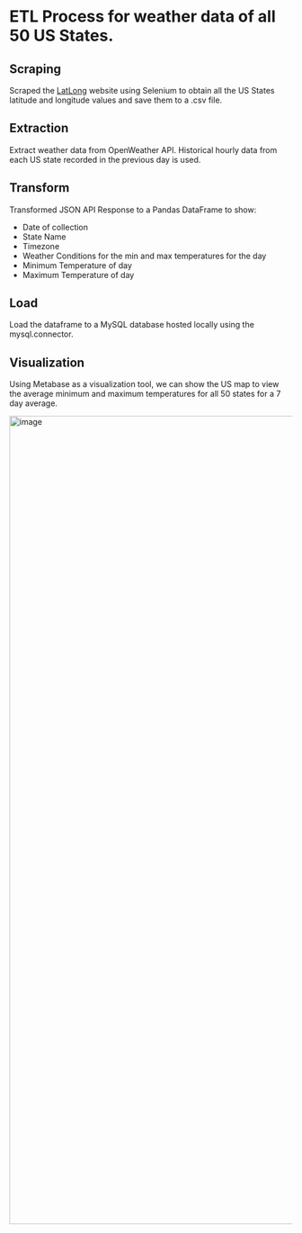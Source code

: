 # ETL Process for weather data of all 50 US States.

## Scraping
Scraped the [LatLong](https://www.latlong.net/category/states-236-14.html) website using Selenium to obtain all the US States 
latitude and longitude values and save them to a .csv file.

## Extraction
Extract weather data from OpenWeather API. Historical hourly data from each US state recorded in the 
previous day is used.

## Transform
Transformed JSON API Response to a Pandas DataFrame to show:
- Date of collection
- State Name
- Timezone
- Weather Conditions for the min and max temperatures for the day
- Minimum Temperature of day
- Maximum Temperature of day

## Load
Load the dataframe to a MySQL database hosted locally using the mysql.connector.

## Visualization
Using Metabase as a visualization tool, we can show the US map to view the average minimum and maximum temperatures for all 50 states for a 7 day average. 

<img width="1437" alt="image" src="https://user-images.githubusercontent.com/6305190/110218789-35988100-7e81-11eb-856e-60db0a0a5f83.png">
